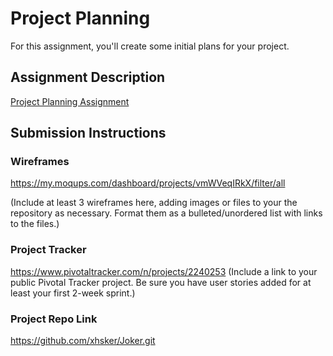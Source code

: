 # Project Planning
For this assignment, you'll create some initial plans for your project.

## Assignment Description
[Project Planning Assignment](https://education.launchcode.org/liftoff/assignments/planning/)

## Submission Instructions

### Wireframes

https://my.moqups.com/dashboard/projects/vmWVeqIRkX/filter/all

(Include at least 3 wireframes here, adding images or files to your the repository as necessary. Format them as a bulleted/unordered list with links to the files.)

### Project Tracker
https://www.pivotaltracker.com/n/projects/2240253
(Include a link to your public Pivotal Tracker project. Be sure you have user stories added for at least your first 2-week sprint.)

### Project Repo Link

https://github.com/xhsker/Joker.git
